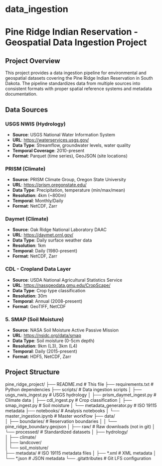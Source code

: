 # data_ingestion
# Pine Ridge Indian Reservation - Geospatial Data Ingestion Project

## Project Overview

This project provides a data ingestion pipeline for environmental and geospatial datasets covering the Pine Ridge Indian Reservation in South Dakota. The pipeline standardizes data from multiple sources into consistent formats with proper spatial reference systems and metadata documentation.

## Data Sources

### **USGS NWIS (Hydrology)**
- **Source**: USGS National Water Information System
- **URL**: https://waterservices.usgs.gov/
- **Data Type**: Streamflow, groundwater levels, water quality
- **Temporal Coverage**: 2010-present
- **Format**: Parquet (time series), GeoJSON (site locations)

### **PRISM (Climate)**
- **Source**: PRISM Climate Group, Oregon State University
- **URL**: https://prism.oregonstate.edu/
- **Data Type**: Precipitation, temperature (min/max/mean)
- **Resolution**: 4km (~800m)
- **Temporal**: Monthly/Daily
- **Format**: NetCDF, Zarr

### **Daymet (Climate)**
- **Source**: Oak Ridge National Laboratory DAAC
- **URL**: https://daymet.ornl.gov/
- **Data Type**: Daily surface weather data
- **Resolution**: 1km
- **Temporal**: Daily (1980-present)
- **Format**: NetCDF, Zarr

### **CDL - Cropland Data Layer**
- **Source**: USDA National Agricultural Statistics Service
- **URL**: https://nassgeodata.gmu.edu/CropScape/
- **Data Type**: Crop type classification
- **Resolution**: 30m
- **Temporal**: Annual (2008-present)
- **Format**: GeoTIFF, NetCDF

### 5. **SMAP (Soil Moisture)**
- **Source**: NASA Soil Moisture Active Passive Mission
- **URL**: https://nsidc.org/data/smap
- **Data Type**: Soil moisture (0-5cm depth)
- **Resolution**: 9km (L3), 3km (L4)
- **Temporal**: Daily (2015-present)
- **Format**: HDF5, NetCDF, Zarr

## Project Structure

pine_ridge_project/
├── README.md                          # This file
├── requirements.txt                   # Python dependencies
├── scripts/                          # Data ingestion scripts
│   ├── usgs_nwis_ingest.py          # USGS hydrology
│   ├── prism_daymet_ingest.py       # Climate data
│   ├── cdl_ingest.py                # Crop classification
│   ├── smap_ingest.py               # Soil moisture
│   └── metadata_generator.py        # ISO 19115 metadata
├── notebooks/                        # Analysis notebooks
│   └── master_ingestion.ipynb       # Master workflow
├── data/                            
│   ├── boundaries/                  # Reservation boundaries
│   │   └── pine_ridge_boundary.geojson
│   ├── raw/                         # Raw downloads (not in git)
│   └── processed/                   # Standardized datasets
│       ├── hydrology/              
│       ├── climate/                
│       ├── landcover/              
│       └── soil_moisture/          
├── metadata/                        # ISO 19115 metadata files
│   ├── *.xml                       # XML metadata
│   └── *.json                      # JSON metadata
└── .gitattributes                  # Git LFS configuration
